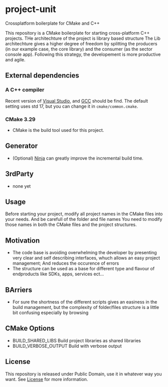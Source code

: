 # project-unit
 Crossplatform  boilerplate for CMake and C++

This repository is a CMake boilerplate for starting cross-platform C++ projects.
THe architechture of the project is library based structure
The Lib architechture gives a higher degree of freedom by splitting the producers (in our example case, the core library) and the consumer (as the sector console app).
Following this strategy, the developement is more productive and agile. 

## External dependencies
### A C++ compiler
Recent version of [Visual Studio](https://www.visualstudio.com/), and [GCC](https://gcc.gnu.org/) should be find.
The default setting uses std 17, but you can change it in `cmake/common.cmake`.
### CMake 3.29
- CMake is the build tool used for this project.

## Generator
- (Optional) [Ninja](https://ninja-build.org/) can greatly improve the incremental build time.

## 3rdParty
- none yet

## Usage
Before starting your project, modify all project names in the CMake files into your needs. And be carefull of the folder and file names 
You need to modify those names in both the CMake files and the project structures.

## Motivation 
- The code base is avoiding overwhelming the developer by presenting very clear and self describing interfaces, whuch allows an easy project management; And reduces the occurence of errors 
- The structure can be used as a base for different type and flavour of endproducts like SDKs, apps, services ect...
## BArriers
- For sure the shortness of the different scripts gives an easiness in the build management, but the complexity of folder/files structure is a little bit confusing especially by browsing

## CMake Options
- BUILD_SHARED_LIBS       Build project libraries as shared libraries  
- BUILD_VERBOSE_OUTPUT    Build with verbose output  

## License
This repository is released under Public Domain, use it in whatever way you want. See [License](file:License) for more information.
